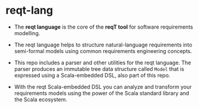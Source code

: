 # reqt-lang

* The **reqt language** is the core of the **reqT tool** for software requirements modelling.

* The reqt language helps to structure natural-language requirements into semi-formal models using common requirements engineering concepts. 

* This repo includes a parser and other utilities for the reqt language. The parser produces an immutable tree data structure called `Model` that is expressed using a Scala-embedded DSL, also part of this repo. 

* With the reqt Scala-embedded DSL you can analyze and transform your requirements models using the power of the Scala standard library and the Scala ecosystem. 
